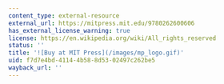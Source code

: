 ```yaml
---
content_type: external-resource
external_url: https://mitpress.mit.edu/9780262600606
has_external_license_warning: true
license: https://en.wikipedia.org/wiki/All_rights_reserved
status: ''
title: '![Buy at MIT Press](/images/mp_logo.gif)'
uid: f7d7e4bd-4114-4b58-8d53-02497c262be5
wayback_url: ''
---
```

